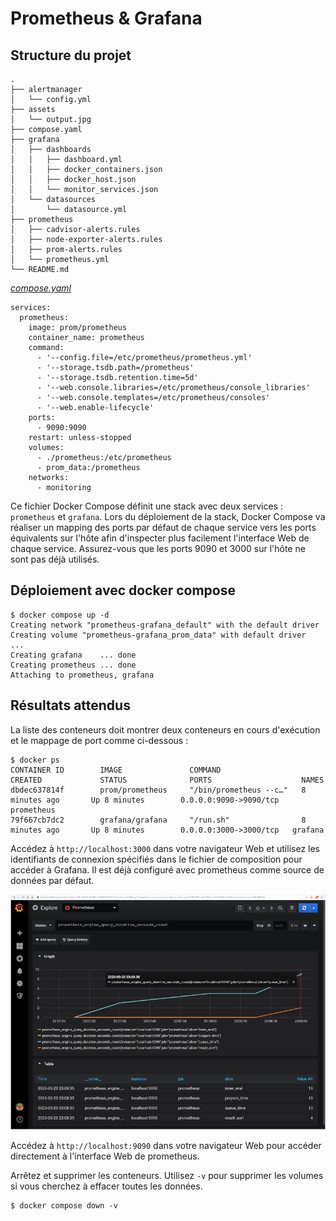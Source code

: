 # Prometheus & Grafana

## Structure du projet
```
.
├── alertmanager
│   └── config.yml
├── assets
│   └── output.jpg
├── compose.yaml
├── grafana
│   ├── dashboards
│   │   ├── dashboard.yml
│   │   ├── docker_containers.json
│   │   ├── docker_host.json
│   │   └── monitor_services.json
│   └── datasources
│       └── datasource.yml
├── prometheus
│   ├── cadvisor-alerts.rules
│   ├── node-exporter-alerts.rules
│   ├── prom-alerts.rules
│   └── prometheus.yml
└── README.md
```

[_compose.yaml_](compose.yaml)
```
services:
  prometheus:
    image: prom/prometheus
    container_name: prometheus
    command:
      - '--config.file=/etc/prometheus/prometheus.yml'
      - '--storage.tsdb.path=/prometheus'
      - '--storage.tsdb.retention.time=5d'
      - '--web.console.libraries=/etc/prometheus/console_libraries'
      - '--web.console.templates=/etc/prometheus/consoles'
      - '--web.enable-lifecycle'
    ports:
      - 9090:9090
    restart: unless-stopped
    volumes:
      - ./prometheus:/etc/prometheus
      - prom_data:/prometheus
    networks:
      - monitoring
```
Ce fichier Docker Compose définit une stack avec deux services : `prometheus` et `grafana`.
Lors du déploiement de la stack, Docker Compose va réaliser un mapping des ports par défaut de chaque service vers les ports équivalents sur l'hôte afin d'inspecter plus facilement l'interface Web de chaque service.
Assurez-vous que les ports 9090 et 3000 sur l'hôte ne sont pas déjà utilisés.

## Déploiement avec docker compose

```
$ docker compose up -d
Creating network "prometheus-grafana_default" with the default driver
Creating volume "prometheus-grafana_prom_data" with default driver
...
Creating grafana    ... done
Creating prometheus ... done
Attaching to prometheus, grafana

```

## Résultats attendus

La liste des conteneurs doit montrer deux conteneurs en cours d'exécution et le mappage de port comme ci-dessous :
```
$ docker ps
CONTAINER ID        IMAGE               COMMAND                  CREATED             STATUS              PORTS                    NAMES
dbdec637814f        prom/prometheus     "/bin/prometheus --c…"   8 minutes ago       Up 8 minutes        0.0.0.0:9090->9090/tcp   prometheus
79f667cb7dc2        grafana/grafana     "/run.sh"                8 minutes ago       Up 8 minutes        0.0.0.0:3000->3000/tcp   grafana
```
Accédez à `http://localhost:3000` dans votre navigateur Web et utilisez les identifiants de connexion spécifiés dans le fichier de composition pour accéder à Grafana. Il est déjà configuré avec prometheus comme source de données par défaut.

![Metriques de Prometheus](assets/output.jpg)

Accédez à `http://localhost:9090` dans votre navigateur Web pour accéder directement à l'interface Web de prometheus.

Arrêtez et supprimer les conteneurs. Utilisez `-v` pour supprimer les volumes si vous cherchez à effacer toutes les données.
```
$ docker compose down -v
```
